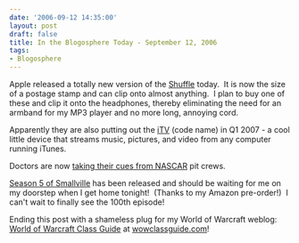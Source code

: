 ```yaml
---
date: '2006-09-12 14:35:00'
layout: post
draft: false
title: In the Blogosphere Today - September 12, 2006
tags:
- Blogosphere
---
```


Apple released a totally new version of the [Shuffle](http://www.apple.com/ipodshuffle/) today.  It is now the size of a postage stamp and can clip onto almost anything.  I plan to buy one of these and clip it onto the headphones, thereby eliminating the need for an armband for my MP3 player and no more long, annoying cord.

Apparently they are also putting out the [iTV](http://www.gizmodo.com/gadgets/tag/apple-itv-200138.php) (code name) in Q1 2007 - a cool little device that streams music, pictures, and video from any computer running iTunes.

Doctors are now [taking their cues from NASCAR](http://giussani.typepad.com/loip/2006/08/pitstop_for_doc.html) pit crews.

[Season 5 of Smallville](http://www.amazon.com/Smallville-Complete-Season-Tom-Welling/dp/B000G1R4SO) has been released and should be waiting for me on my doorstep when I get home tonight!  (Thanks to my Amazon pre-order!)  I can't wait to finally see the 100th episode!

Ending this post with a shameless plug for my World of Warcraft weblog:  [World of Warcraft Class Guide](http://www.wowclassguide.com) at [wowclassguide.com](http://www.wowclassguide.com)!
